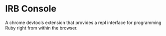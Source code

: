 # IRB Console

A chrome devtools extension that provides a repl interface for programming Ruby
right from within the browser.